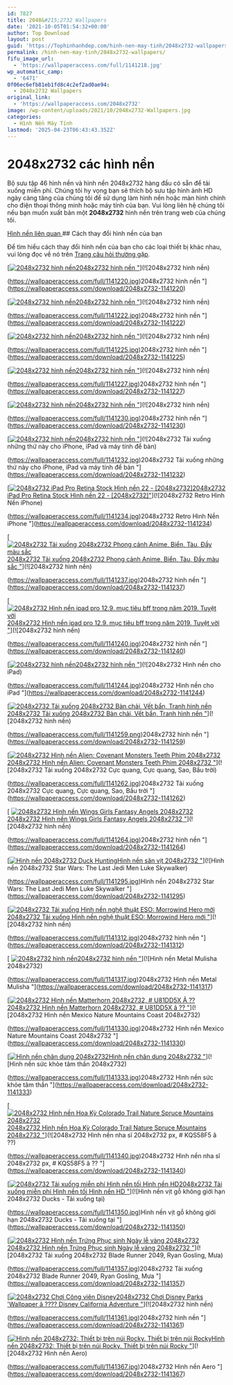 ```yaml
---
id: 7827
title: 2048&#215;2732 Wallpapers
date: '2021-10-05T01:54:32+00:00'
author: Top Download
layout: post
guid: 'https://Tophinhanhdep.com/hinh-nen-may-tinh/2048x2732-wallpapers/'
permalink: /hinh-nen-may-tinh/2048x2732-wallpapers/
fifu_image_url:
  - 'https://wallpaperaccess.com/full/1141218.jpg'
wp_automatic_camp:
  - '6471'
0f06ec6efb81eb1fd8c4c2ef2ad0ae94:
  - 2048x2732 Wallpapers
original_link:
  - 'https://wallpaperaccess.com/2048x2732'
image: /wp-content/uploads/2021/10/2048x2732-Wallpapers.jpg
categories:
  - Hình Nền Máy Tính
lastmod: '2025-04-23T06:43:43.352Z'
---
```

# 2048x2732 các hình nền

Bộ sưu tập 46 hình nền và hình nền 2048x2732 hàng đầu có sẵn để tải xuống miễn phí. Chúng tôi hy vọng bạn sẽ thích bộ sưu tập hình ảnh HD ngày càng tăng của chúng tôi để sử dụng làm hình nền hoặc màn hình chính cho điện thoại thông minh hoặc máy tính của bạn. Vui lòng liên hệ chúng tôi nếu bạn muốn xuất bản một **2048x2732** hình nền trên trang web của chúng tôi.

[Hình nền liên quan ](#related) ## Cách thay đổi hình nền của bạn

Để tìm hiểu cách thay đổi hình nền của bạn cho các loại thiết bị khác nhau, vui lòng đọc về nó trên [Trang câu hỏi thường gặp](https://tophinhanhdep.com/faq/).

  
[[![2048x2732 hình nền](https://wallpaperaccess.com/full/1141218.jpg)2048x2732 hình nền "](https://wallpaperaccess.com/download/2048x2732-1141218)](![2048x2732 hình nền)

(https://wallpaperaccess.com/full/1141220.jpg)2048x2732 hình nền "](https://wallpaperaccess.com/download/2048x2732-1141220)

[[![2048x2732 hình nền](https://wallpaperaccess.com/full/1141221.jpg)2048x2732 hình nền "](https://wallpaperaccess.com/download/2048x2732-1141221)](![2048x2732 hình nền)

(https://wallpaperaccess.com/full/1141222.jpg)2048x2732 hình nền "](https://wallpaperaccess.com/download/2048x2732-1141222)

[[![2048x2732 hình nền](https://wallpaperaccess.com/full/1141224.jpg)2048x2732 hình nền "](https://wallpaperaccess.com/download/2048x2732-1141224)](![2048x2732 hình nền)

(https://wallpaperaccess.com/full/1141225.jpg)2048x2732 hình nền "](https://wallpaperaccess.com/download/2048x2732-1141225)

[[![2048x2732 hình nền](https://wallpaperaccess.com/full/1141226.jpg)2048x2732 hình nền "](https://wallpaperaccess.com/download/2048x2732-1141226)](![2048x2732 hình nền)

(https://wallpaperaccess.com/full/1141227.jpg)2048x2732 hình nền "](https://wallpaperaccess.com/download/2048x2732-1141227)

[[![2048x2732 hình nền](https://wallpaperaccess.com/full/1141228.jpg)2048x2732 hình nền "](https://wallpaperaccess.com/download/2048x2732-1141228)](![2048x2732 hình nền)

(https://wallpaperaccess.com/full/1141230.jpg)2048x2732 hình nền "](https://wallpaperaccess.com/download/2048x2732-1141230)

[[![2048x2732 hình nền](https://wallpaperaccess.com/full/1141231.jpg)2048x2732 hình nền "](https://wallpaperaccess.com/download/2048x2732-1141231)](![2048x2732 Tải xuống những thứ này cho iPhone, iPad và máy tính để bàn)

(https://wallpaperaccess.com/full/1141232.jpg)2048x2732 Tải xuống những thứ này cho iPhone, iPad và máy tính để bàn "](https://wallpaperaccess.com/download/2048x2732-1141232)

[[![2048x2732 iPad Pro Retina Stock Hình nền 22 - [2048x2732]](https://wallpaperaccess.com/full/1141233.jpg)2048x2732 iPad Pro Retina Stock Hình nền 22 - \[2048x2732\]"](https://wallpaperaccess.com/download/2048x2732-1141233)](![2048x2732 Retro Hình Nền iPhone)

(https://wallpaperaccess.com/full/1141234.jpg)2048x2732 Retro Hình Nền iPhone "](https://wallpaperaccess.com/download/2048x2732-1141234)

[[![2048x2732 Tải xuống 2048x2732 Phong cảnh Anime, Biển, Tàu, Đầy màu sắc](https://wallpaperaccess.com/full/1141235.jpg)2048x2732 Tải xuống 2048x2732 Phong cảnh Anime, Biển, Tàu, Đầy màu sắc "](https://wallpaperaccess.com/download/2048x2732-1141235)](![2048x2732 hình nền)

(https://wallpaperaccess.com/full/1141237.jpg)2048x2732 hình nền "](https://wallpaperaccess.com/download/2048x2732-1141237)

[[![2048x2732 Hình nền ipad pro 12.9.  mục tiêu bff trong năm 2019. Tuyệt vời](https://wallpaperaccess.com/full/1141238.jpg)2048x2732 Hình nền ipad pro 12.9. mục tiêu bff trong năm 2019. Tuyệt vời "](https://wallpaperaccess.com/download/2048x2732-1141238)](![2048x2732 hình nền)

(https://wallpaperaccess.com/full/1141240.jpg)2048x2732 hình nền "](https://wallpaperaccess.com/download/2048x2732-1141240)

[[![2048x2732 hình nền](https://wallpaperaccess.com/full/1141241.jpg)2048x2732 hình nền "](https://wallpaperaccess.com/download/2048x2732-1141241)](![2048x2732 Hình nền cho iPad)

(https://wallpaperaccess.com/full/1141244.jpg)2048x2732 Hình nền cho iPad "](https://wallpaperaccess.com/download/2048x2732-1141244)

[[![2048x2732 Tải xuống 2048x2732 Bàn chải, Vết bẩn, Tranh hình nền](https://wallpaperaccess.com/full/1141247.jpg)2048x2732 Tải xuống 2048x2732 Bàn chải, Vết bẩn, Tranh hình nền "](https://wallpaperaccess.com/download/2048x2732-1141247)](![2048x2732 hình nền)

(https://wallpaperaccess.com/full/1141259.png)2048x2732 hình nền "](https://wallpaperaccess.com/download/2048x2732-1141259)

[[![2048x2732 Hình nền Alien: Covenant Monsters Teeth Phim 2048x2732](https://wallpaperaccess.com/full/1141261.jpg)2048x2732 Hình nền Alien: Covenant Monsters Teeth Phim 2048x2732 "](https://wallpaperaccess.com/download/2048x2732-1141261)](![2048x2732 Tải xuống 2048x2732 Cực quang, Cực quang, Sao, Bầu trời)

(https://wallpaperaccess.com/full/1141262.jpg)2048x2732 Tải xuống 2048x2732 Cực quang, Cực quang, Sao, Bầu trời "](https://wallpaperaccess.com/download/2048x2732-1141262)

[ [![2048x2732 Hình nền Wings Girls Fantasy Angels 2048x2732](https://wallpaperaccess.com/full/1141263.jpg)2048x2732 Hình nền Wings Girls Fantasy Angels 2048x2732 "](https://wallpaperaccess.com/download/2048x2732-1141263)](![2048x2732 hình nền)

(https://wallpaperaccess.com/full/1141264.jpg)2048x2732 hình nền "](https://wallpaperaccess.com/download/2048x2732-1141264)

[[![Hình nền 2048x2732 Duck Hunting](https://wallpaperaccess.com/full/858505.jpg)Hình nền săn vịt 2048x2732 "](https://wallpaperaccess.com/download/2048x2732-858505)](![Hình nền 2048x2732 Star Wars: The Last Jedi Men Luke Skywalker)

(https://wallpaperaccess.com/full/1141295.jpg)Hình nền 2048x2732 Star Wars: The Last Jedi Men Luke Skywalker "](https://wallpaperaccess.com/download/2048x2732-1141295)

[[![2048x2732 Tải xuống Hình nền nghệ thuật ESO: Morrowind Hero mới](https://wallpaperaccess.com/full/1141303.jpg)2048x2732 Tải xuống Hình nền nghệ thuật ESO: Morrowind Hero mới "](https://wallpaperaccess.com/download/2048x2732-1141303)](![2048x2732 hình nền)

(https://wallpaperaccess.com/full/1141312.jpg)2048x2732 hình nền "](https://wallpaperaccess.com/download/2048x2732-1141312)

[ [![2048x2732 hình nền](https://wallpaperaccess.com/full/1141316.jpg)2048x2732 hình nền "](https://wallpaperaccess.com/download/2048x2732-1141316)](![Hình nền Metal Mulisha 2048x2732)

(https://wallpaperaccess.com/full/1141317.jpg)2048x2732 Hình nền Metal Mulisha "](https://wallpaperaccess.com/download/2048x2732-1141317)

[[![2048x2732 Hình nền Matterhorn 2048x2732, # U81DD5X Ã ??](https://wallpaperaccess.com/full/1141324.jpg)2048x2732 Hình nền Matterhorn 2048x2732, # U81DD5X â ?? "](https://wallpaperaccess.com/download/2048x2732-1141324)](![2048x2732 Hình nền Mexico Nature Mountains Coast 2048x2732)

(https://wallpaperaccess.com/full/1141330.jpg)2048x2732 Hình nền Mexico Nature Mountains Coast 2048x2732 "](https://wallpaperaccess.com/download/2048x2732-1141330)

[[![Hình nền chân dung 2048x2732](https://wallpaperaccess.com/full/1141332.jpg)Hình nền chân dung 2048x2732 "](https://wallpaperaccess.com/download/2048x2732-1141332)](![Hình nền sức khỏe tâm thần 2048x2732)

(https://wallpaperaccess.com/full/1141333.jpg)2048x2732 Hình nền sức khỏe tâm thần "](https://wallpaperaccess.com/download/2048x2732-1141333)

[[![2048x2732 Hình nền Hoa Kỳ Colorado Trail Nature Spruce Mountains 2048x2732](https://wallpaperaccess.com/full/1141335.jpg)2048x2732 Hình nền Hoa Kỳ Colorado Trail Nature Spruce Mountains 2048x2732 "](https://wallpaperaccess.com/download/2048x2732-1141335)](![2048x2732 Hình nền nha sĩ 2048x2732 px, # KQS58F5 â ??)

(https://wallpaperaccess.com/full/1141340.jpg)2048x2732 Hình nền nha sĩ 2048x2732 px, # KQS58F5 â ?? "](https://wallpaperaccess.com/download/2048x2732-1141340)

[[![2048x2732 Tải xuống miễn phí Hình nền tối Hình nền HD](https://wallpaperaccess.com/full/1141343.jpg)2048x2732 Tải xuống miễn phí Hình nền tối Hình nền HD "](https://wallpaperaccess.com/download/2048x2732-1141343)](![Hình nền vịt gỗ không giới hạn 2048x2732 Ducks - Tải xuống tại)

(https://wallpaperaccess.com/full/1141350.jpg)Hình nền vịt gỗ không giới hạn 2048x2732 Ducks - Tải xuống tại "](https://wallpaperaccess.com/download/2048x2732-1141350)

[[![2048x2732 Hình nền Trứng Phục sinh Ngày lễ vàng 2048x2732](https://wallpaperaccess.com/full/1141353.jpg)2048x2732 Hình nền Trứng Phục sinh Ngày lễ vàng 2048x2732 "](https://wallpaperaccess.com/download/2048x2732-1141353)](![2048x2732 Tải xuống 2048x2732 Blade Runner 2049, Ryan Gosling, Mưa)

(https://wallpaperaccess.com/full/1141357.jpg)2048x2732 Tải xuống 2048x2732 Blade Runner 2049, Ryan Gosling, Mưa "](https://wallpaperaccess.com/download/2048x2732-1141357)

[[![2048x2732 Chơi Công viên Disney](https://wallpaperaccess.com/full/1141358.jpg)2048x2732 Chơi Disney Parks 'Wallpaper â ???? Disney California Adventure "](https://wallpaperaccess.com/download/2048x2732-1141358)](![2048x2732 hình nền)

(https://wallpaperaccess.com/full/1141361.jpg)2048x2732 hình nền "](https://wallpaperaccess.com/download/2048x2732-1141361)

[[![Hình nền 2048x2732: Thiết bị trên núi Rocky.  Thiết bị trên núi Rocky](https://wallpaperaccess.com/full/1141362.jpg)Hình nền 2048x2732: Thiết bị trên núi Rocky. Thiết bị trên núi Rocky "](https://wallpaperaccess.com/download/2048x2732-1141362)](![2048x2732 Hình nền Aero)

(https://wallpaperaccess.com/full/1141367.jpg)2048x2732 Hình nền Aero "](https://wallpaperaccess.com/download/2048x2732-1141367)

